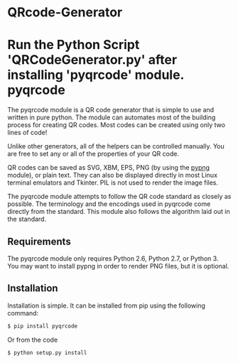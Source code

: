 # QRcode-Generator
Run the Python Script 'QRCodeGenerator.py' after installing 'pyqrcode' module.
pyqrcode
================================
The pyqrcode module is a QR code generator that is simple to use and written
in pure python. The module can automates most of the building process for
creating QR codes. Most codes can be created using only two lines of code!

Unlike other generators, all of the helpers can be controlled manually. You are
free to set any or all of the properties of your QR code.

QR codes can be saved as SVG, XBM, EPS, PNG (by using the
[pypng](https://pypi.python.org/pypi/pypng/) module), or plain text. They can
also be displayed directly in most Linux terminal emulators and Tkinter. PIL
is not used to render the image files.

The pyqrcode module attempts to follow the QR code standard as closely as
possible. The terminology and the encodings used in pyqrcode come directly
from the standard. This module also follows the algorithm laid out in the
standard.

Requirements
-------------------------

The pyqrcode module only requires Python 2.6, Python 2.7, or Python 3. You may
want to install pypng in order to render PNG files, but it is optional.

Installation
------------

Installation is simple. It can be installed from pip using the following
command:

```bash
$ pip install pyqrcode
```

Or from the code

```bash
$ python setup.py install
```

